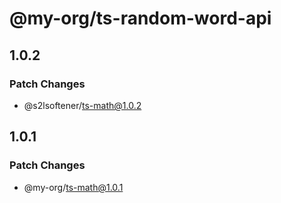 # @my-org/ts-random-word-api

## 1.0.2

### Patch Changes

- @s2lsoftener/ts-math@1.0.2

## 1.0.1

### Patch Changes

- @my-org/ts-math@1.0.1

